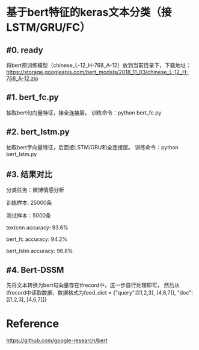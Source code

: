 基于bert特征的keras文本分类（接LSTM/GRU/FC）
====
#0. ready
-------
  将bert预训练模型（chinese_L-12_H-768_A-12）放到当前目录下，下载地址：https://storage.googleapis.com/bert_models/2018_11_03/chinese_L-12_H-768_A-12.zip
  
#1. bert_fc.py
------
  抽取bert句向量特征，接全连接层。
  训练命令：python bert_fc.py
  
#2. bert_lstm.py
-----
  抽取bert字向量特征，后面接LSTM/GRU和全连接层。
  训练命令：python bert_lstm.py
  
#3. 结果对比
------
  分类任务：微博情感分析
  
  训练样本: 25000条
  
  测试样本：5000条
  
  textcnn accuracy: 93.6%
  
  bert_fc accuracy: 94.2%
  
  bert_lstm accuracy: 96.8%
  
#4. Bert-DSSM
------
先将文本转换为bert句向量存在tfrecord中，这一步自行处理即可，
然后从tfrecord中读取数据，数据格式为feed_dict = {"query":[[1,2,3], [4,6,7]], "doc": [[1,2,3], [4,6,7]]}

Reference
=====
https://github.com/google-research/bert
